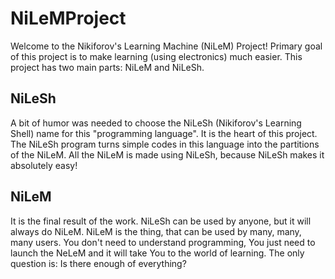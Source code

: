 # NiLeMProject
Welcome to the Nikiforov's Learning Machine (NiLeM) Project!
Primary goal of this project is to make learning (using electronics) much easier.
This project has two main parts: NiLeM and NiLeSh.

## NiLeSh
A bit of humor was needed to choose the NiLeSh (Nikiforov's Learning Shell) name for this "programming language".
It is the heart of this project. The NiLeSh program turns simple codes in this language into the partitions of the NiLeM.
All the NiLeM is made using NiLeSh, because NiLeSh makes it absolutely easy!

## NiLeM
It is the final result of the work. NiLeSh can be used by anyone, but it will always do NiLeM.
NiLeM is the thing, that can be used by many, many, many users.
You don't need to understand programming, You just need to launch the NeLeM and it will take You to the world of learning.
The only question is: Is there enough of everything?
